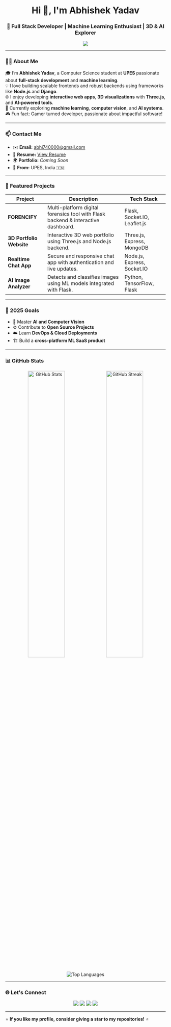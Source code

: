 <h1 align="center">Hi 👋, I'm Abhishek Yadav</h1>
<h3 align="center">🚀 Full Stack Developer | Machine Learning Enthusiast | 3D & AI Explorer</h3>

<p align="center">
  <img src="https://readme-typing-svg.demolab.com/?lines=Full+Stack+Developer;Machine+Learning+Enthusiast;Node.js+%26+Django+Developer;3D+Visualization+with+Three.js;Always+learning+new+techs!&center=true&width=700&font=Fira%20Code&color=00C2CB&size=25" />
</p>

---

### 👨‍💻 About Me
🎓 I’m **Abhishek Yadav**, a Computer Science student at **UPES** passionate about **full-stack development** and **machine learning**.  
💡 I love building scalable frontends and robust backends using frameworks like **Node.js** and **Django**.  
🌐 I enjoy developing **interactive web apps**, **3D visualizations** with **Three.js**, and **AI-powered tools**.  
🤖 Currently exploring **machine learning**, **computer vision**, and **AI systems**.  
🎮 Fun fact: Gamer turned developer, passionate about impactful software!

---

### 📫 Contact Me
- ✉️ **Email:** [abhi740000@gmail.com](mailto:abhi740000@gmail.com)  
- 📄 **Resume:** [View Resume](https://your-public-resume-link.com)  
- 🌍 **Portfolio:** *Coming Soon*  
- 🏫 **From:** UPES, India 🇮🇳  

---



### 🚀 Featured Projects

| Project | Description | Tech Stack |
|----------|--------------|-------------|
| **FORENCIFY** | Multi-platform digital forensics tool with Flask backend & interactive dashboard. | Flask, Socket.IO, Leaflet.js |
| **3D Portfolio Website** | Interactive 3D web portfolio using Three.js and Node.js backend. | Three.js, Express, MongoDB |
| **Realtime Chat App** | Secure and responsive chat app with authentication and live updates. | Node.js, Express, Socket.IO |
| **AI Image Analyzer** | Detects and classifies images using ML models integrated with Flask. | Python, TensorFlow, Flask |

---

### 🎯 2025 Goals
- 🧠 Master **AI and Computer Vision**
- ⚙️ Contribute to **Open Source Projects**
- ☁️ Learn **DevOps & Cloud Deployments**
- 🏗️ Build a **cross-platform ML SaaS product**

---

### 📊 GitHub Stats

<p align="center">
  <img src="https://github-readme-stats.vercel.app/api?username=abhii-04&show_icons=true&theme=radical" alt="GitHub Stats" width="48%" />
  <img src="https://github-readme-streak-stats.herokuapp.com/?user=abhii-04&theme=radical" alt="GitHub Streak" width="48%" />
</p>

<p align="center">
  <img src="https://github-readme-stats.vercel.app/api/top-langs?username=abhii-04&show_icons=true&locale=en&layout=compact&theme=radical" alt="Top Languages" />
</p>

---

### 🌐 Let's Connect
<p align="center">
  <a href="mailto:abhi740000@gmail.com"><img src="https://img.shields.io/badge/Gmail-D14836?style=for-the-badge&logo=gmail&logoColor=white"></a>
  <a href="https://linkedin.com/in/abhii-04"><img src="https://img.shields.io/badge/LinkedIn-0077B5?style=for-the-badge&logo=linkedin&logoColor=white"></a>
  <a href="https://github.com/abhii-04"><img src="https://img.shields.io/badge/GitHub-100000?style=for-the-badge&logo=github&logoColor=white"></a>
  <a href="https://x.com"><img src="https://img.shields.io/badge/Twitter-1DA1F2?style=for-the-badge&logo=twitter&logoColor=white"></a>
</p>

---

⭐ **If you like my profile, consider giving a star to my repositories!** ⭐
